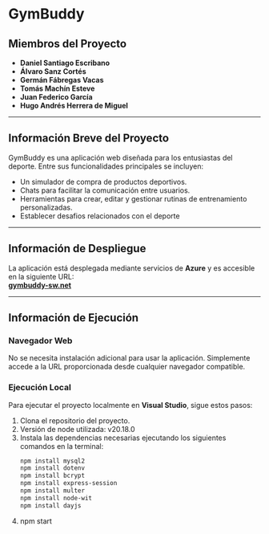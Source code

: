 # GymBuddy

## Miembros del Proyecto
- **Daniel Santiago Escribano**  
- **Álvaro Sanz Cortés**  
- **Germán Fábregas Vacas**  
- **Tomás Machín Esteve**  
- **Juan Federico García**  
- **Hugo Andrés Herrera de Miguel**

---

## Información Breve del Proyecto
GymBuddy es una aplicación web diseñada para los entusiastas del deporte. Entre sus funcionalidades principales se incluyen:  
- Un simulador de compra de productos deportivos.  
- Chats para facilitar la comunicación entre usuarios.  
- Herramientas para crear, editar y gestionar rutinas de entrenamiento personalizadas.
- Establecer desafios relacionados con el deporte

---

## Información de Despliegue
La aplicación está desplegada mediante servicios de **Azure** y es accesible en la siguiente URL:  
**[gymbuddy-sw.net](http://gymbuddy-sw.azurewebsites.net)**

---

## Información de Ejecución
### Navegador Web
No se necesita instalación adicional para usar la aplicación. Simplemente accede a la URL proporcionada desde cualquier navegador compatible.  

### Ejecución Local
Para ejecutar el proyecto localmente en **Visual Studio**, sigue estos pasos:  
1. Clona el repositorio del proyecto.
2. Versión de node utilizada: v20.18.0
3. Instala las dependencias necesarias ejecutando los siguientes comandos en la terminal:  
   ```bash
   npm install mysql2
   npm install dotenv
   npm install bcrypt
   npm install express-session
   npm install multer
   npm install node-wit
   npm install dayjs
4. npm start

